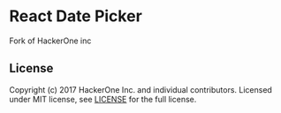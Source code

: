 # React Date Picker
Fork of HackerOne inc

## License

Copyright (c) 2017 HackerOne Inc. and individual contributors. Licensed under MIT license, see [LICENSE](LICENSE) for the full license.
